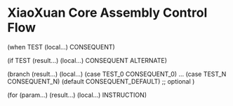 # XiaoXuan Core Assembly Control Flow

<!-- @import "[TOC]" {cmd="toc" depthFrom=1 depthTo=6 orderedList=false} -->

(when TEST (local...) CONSEQUENT)

(if TEST (result...) (local...)
    CONSEQUENT ALTERNATE)

(branch (result...) (local...)
    (case TEST_0 CONSEQUENT_0)
    ...
    (case TEST_N CONSEQUENT_N)
    (default CONSEQUENT_DEFAULT) ;; optional
    )

(for (param...) (result...) (local...) INSTRUCTION)

